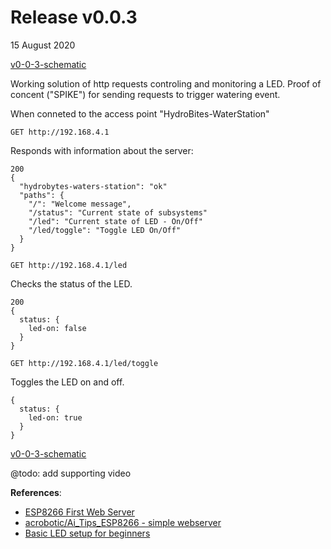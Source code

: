 # Release v0.0.3
15 August 2020

[v0-0-3-schematic](https://raw.githubusercontent.com/deezone/HydroBytes-waterManagement/master/resources/sketch-v0-0-3-900.jpg)

Working solution of http requests controling and monitoring a LED. Proof of concent ("SPIKE") for sending requests to trigger watering event.

When conneted to the access point "HydroBites-WaterStation"

```
GET http://192.168.4.1
```
Responds with information about the server:
```
200
{
  "hydrobytes-waters-station": "ok"
  "paths": {
    "/": "Welcome message",
    "/status": "Current state of subsystems"
    "/led": "Current state of LED - On/Off"
    "/led/toggle": "Toggle LED On/Off"
  }
}
```

```
GET http://192.168.4.1/led
```
Checks the status of the LED.
```
200
{
  status: {
    led-on: false
  }
}
```

```
GET http://192.168.4.1/led/toggle
```
Toggles the LED on and off.
```
{
  status: {
    led-on: true
  }
}
```

[v0-0-3-schematic](https://raw.githubusercontent.com/deezone/HydroBytes-waterManagement/master/resources/image-v0-0-3-900.jpg)

@todo: add supporting video

**References**:
- [ESP8266 First Web Server](https://tttapa.github.io/ESP8266/Chap10%20-%20Simple%20Web%20Server.html)
- [acrobotic/Ai_Tips_ESP8266 - simple webserver](https://github.com/acrobotic/Ai_Tips_ESP8266/blob/master/simple_webserver/simple_webserver.ino)
- [Basic LED setup for beginners](https://create.arduino.cc/projecthub/karmette/basic-led-setup-for-beginners-0a124a)